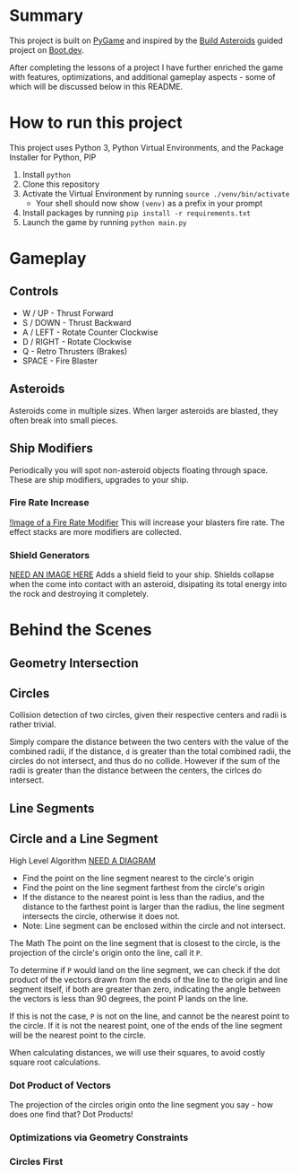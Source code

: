 # Summary
This project is built on [PyGame](https://www.pygame.org/wiki/about) and inspired by the [Build Asteroids](https://www.boot.dev/lessons/5be3e3bd-efb5-4664-a9e9-7111be783271) guided project on [Boot.dev](https://www.boot.dev/tracks/backend).

After completing the lessons of a project I have further enriched the game with 
features, optimizations, and additional gameplay aspects - some of which will be 
discussed below in this README.

# How to run this project

This project uses Python 3, Python Virtual Environments, and the Package Installer for Python, PIP

1. Install `python`
1. Clone this repository
1. Activate the Virtual Environment by running `source ./venv/bin/activate`
    - Your shell should now show `(venv)` as a prefix in your prompt
1. Install packages by running `pip install -r requirements.txt`
1. Launch the game by running `python main.py`


# Gameplay

## Controls
- W / UP - Thrust Forward
- S / DOWN - Thrust Backward
- A / LEFT - Rotate Counter Clockwise
- D / RIGHT - Rotate Clockwise
- Q - Retro Thrusters (Brakes)
- SPACE - Fire Blaster 

## Asteroids
Asteroids come in multiple sizes. When larger asteroids are blasted, they often break into small pieces. 

## Ship Modifiers
Periodically you will spot non-asteroid objects floating through space. These are ship modifiers, upgrades to your ship.

### Fire Rate Increase
[!Image of a Fire Rate Modifier](https://github.com/paulhunter/pygame-asteroids/blob/main/wiki-content/fire-rate-modifier.png)
This will increase your blasters fire rate. The effect stacks are more modifiers are collected. 

### Shield Generators
[NEED AN IMAGE HERE]()
Adds a shield field to your ship. Shields collapse when the come into contact with an asteroid, disipating its total energy into the rock and destroying it completely.


# Behind the Scenes

## Geometry Intersection 

## Circles

Collision detection of two circles, given their respective centers and radii is rather trivial.

Simply compare the distance between the two centers with the value of the combined radii, if the distance, `d` is greater than the total combined radii, the circles do not intersect, and thus do no collide. However if the sum of the radii is greater than the distance between the centers, the cirlces do intersect.

## Line Segments


## Circle and a Line Segment
High Level Algorithm
[NEED A DIAGRAM]()
- Find the point on the line segment nearest to the circle's origin
- Find the point on the line segment farthest from the circle's origin
- If the distance to the nearest point is less than the radius, and the
    distance to the farthest point is larger than the radius, the line
    segment intersects the circle, otherwise it does not.
- Note: Line segment can be enclosed within the circle and not intersect.

The Math
The point on the line segment that is closest to the circle, is the
projection of the circle's origin onto the line, call it `P`.

To determine if `P` would land on the line segment, we can check if the dot
product of the vectors drawn from the ends of the line to the origin and
line segment itself, if both are greater than zero, indicating the angle
between the vectors is less than 90 degrees, the point P lands on the line.

If this is not the case, `P` is not on the line, and cannot be the nearest
point to the circle. If it is not the nearest point, one of the ends of
the line segment will be the nearest point to the circle.

When calculating distances, we will use their squares, to avoid costly
square root calculations.

### Dot Product of Vectors

The projection of the circles origin onto the line segment you say - how does one find that? Dot Products!

### Optimizations via Geometry Constraints

### Circles First
